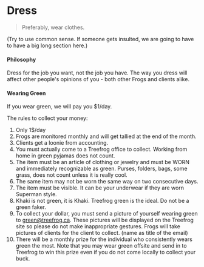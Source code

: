 # Dress

> Preferably, wear clothes.

(Try to use common sense. If someone gets insulted, we are going to have to have a big long section here.)

#### Philosophy

Dress for the job you want, not the job you have. The way you dress will affect other people's opinions of you - both other Frogs and clients alike.

#### Wearing Green

If you wear green, we will pay you $1/day.

The rules to collect your money:

1. Only 1$/day
2. Frogs are monitored monthly and will get tallied at the end of the month.
3. Clients get a loonie from accounting.
4. You must actually come to a Treefrog office to collect. Working from home in green pyjamas does not count.
5. The item must be an article of clothing or jewelry and must be WORN and immediately recognizable as green. Purses, folders, bags, some grass, does not count unless it is really cool.
6. The same item may not be worn the same way on two consecutive days.
7. The item must be visible. It can be your underwear if they are worn Superman style.
8. Khaki is not green, it is Khaki. Treefrog green is the ideal. Do not be a green faker.
9. To collect your dollar, you must send a picture of yourself wearing green to green@treefrog.ca. These pictures will be displayed on the Treefrog site so please do not make inappropriate gestures. Frogs will take pictures of clients for the client to collect. (name as title of the email)
10. There will be a monthly prize for the individual who consistently wears green the most. Note that you may wear green offsite and send in to Treefrog to win this prize even if you do not come locally to collect your buck.


